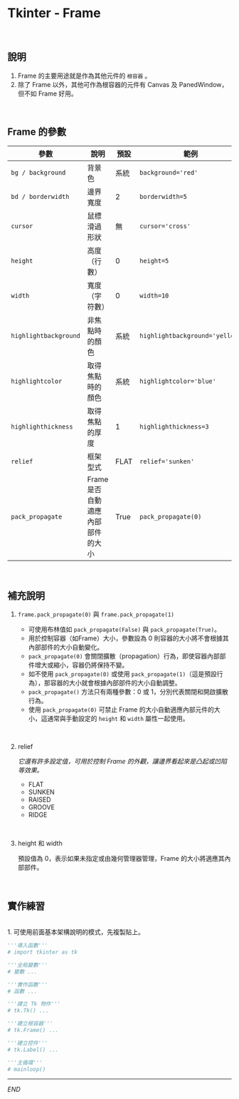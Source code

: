 # Tkinter - Frame

<br>

## 說明

1. Frame 的主要用途就是作為其他元件的 `根容器` 。
2. 除了 Frame 以外，其他可作為根容器的元件有 Canvas 及 PanedWindow，但不如 Frame 好用。

<br>

## Frame 的參數

| 參數                    | 說明                             | 預設 | 範例                             |
| ----------------------- | -------------------------------- | ---- | -------------------------------- |
| `bg / background`     | 背景色                           | 系統 | `background='red'`             |
| `bd / borderwidth`    | 邊界寬度                         | 2    | `borderwidth=5`                |
| `cursor`              | 鼠標滑過形狀                     | 無   | `cursor='cross'`               |
| `height`              | 高度（行數）                     | 0    | `height=5`                     |
| `width`               | 寬度（字符數）                   | 0    | `width=10`                     |
| `highlightbackground` | 非焦點時的顏色                   | 系統 | `highlightbackground='yellow'` |
| `highlightcolor`      | 取得焦點時的顏色                 | 系統 | `highlightcolor='blue'`        |
| `highlighthickness`   | 取得焦點的厚度                   | 1    | `highlighthickness=3`          |
| `relief`              | 框架型式                         | FLAT | `relief='sunken'`              |
| `pack_propagate`      | Frame 是否自動適應內部部件的大小 | True |  `pack_propagate(0)`  |        

<br>

## 補充說明

1. `frame.pack_propagate(0)` 與 `frame.pack_propagate(1)`

   - 可使用布林值如 `pack_propagate(False)` 與 `pack_propagate(True)`。
   - 用於控制容器（如Frame）大小，參數設為 0 則容器的大小將不會根據其內部部件的大小自動變化。
   - `pack_propagate(0)` 會關閉擴散（propagation）行為，即使容器內部部件增大或縮小，容器仍將保持不變。
   - 如不使用 `pack_propagate(0)` 或使用 `pack_propagate(1)`（這是預設行為），那容器的大小就會根據內部部件的大小自動調整。
   - `pack_propagate()` 方法只有兩種參數：0 或 1，分別代表關閉和開啟擴散行為。
   - 使用 `pack_propagate(0)` 可禁止 Frame 的大小自動適應內部元件的大小，這通常與手動設定的 `height` 和 `width` 屬性一起使用。

<br>

2. relief

   _它還有許多設定值，可用於控制 Frame 的外觀，讓邊界看起來是凸起或凹陷等效果。_

   - FLAT
   - SUNKEN
   - RAISED
   - GROOVE
   - RIDGE

<br>

3. height 和 width
   
   預設值為 0，表示如果未指定或由幾何管理器管理，Frame 的大小將適應其內部部件。

<br>

## 實作練習


<br>
1. 可使用前面基本架構說明的模式，先複製貼上。

   ```python
   '''導入函數'''
   # import tkinter as tk

   '''全局變數'''
   # 變數 ...

   '''實作函數'''
   # 函數 ...

   '''建立 Tk 物件'''
   # tk.Tk() ...

   '''建立根容器'''
   # tk.Frame() ...

   '''建立控件'''
   # tk.Label() ...

   '''主循環'''
   # mainloop()
   ``` 


---

_END_
